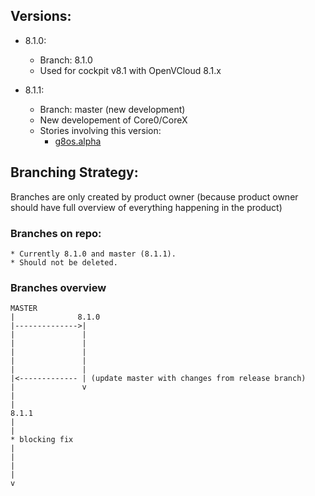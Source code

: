 
## Versions:
  * 8.1.0:
     * Branch: 8.1.0
     * Used for cockpit v8.1 with OpenVCloud 8.1.x
        
  * 8.1.1:
     * Branch: master (new development)
     * New developement of Core0/CoreX
     * Stories involving this version:
       * [g8os.alpha](https://github.com/gig-projects/org_development/issues/1218)
     
  
## Branching Strategy:
Branches are only created by product owner (because product owner should have full overview of everything happening in the product)
### Branches on repo:
    * Currently 8.1.0 and master (8.1.1).
    * Should not be deleted.

### Branches overview
    
```
MASTER
|              8.1.0
|-------------->|
|               | 
|               | 
|               | 
|               |
|               |
|<------------- | (update master with changes from release branch)
|               v
|
|
8.1.1           
|
|
* blocking fix
| 
|
|
|
v
```
